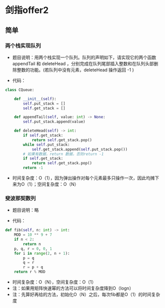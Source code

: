 # 剑指offer2

## 简单

### 两个栈实现队列

- 题目说明：用两个栈实现一个队列。队列的声明如下，请实现它的两个函数 appendTail 和 deleteHead ，分别完成在队列尾部插入整数和在队列头部删除整数的功能。(若队列中没有元素，deleteHead 操作返回 -1 )

- 代码：

```py
class CQueue:

    def __init__(self):
        self.put_stack = []
        self.get_stack = []

    def appendTail(self, value: int) -> None:
        self.put_stack.append(value)

    def deleteHead(self) -> int:
        if self.get_stack:
            return self.get_stack.pop()
        while self.put_stack:
            self.get_stack.append(self.put_stack.pop())
        # 如果有数据，return 数据，否则return -1
        if self.get_stack:
            return self.get_stack.pop()
        return -1
```

- 时间复杂度：O（1），因为弹出操作对每个元素最多只操作一次，因此均摊下来为O（1）；空间复杂度：O（N）

### 斐波那契数列

- 题目说明：略

- 代码：

```py
def fib(self, n: int) -> int:
    MOD = 10 ** 9 + 7
    if n < 2:
        return n
    p, q, r = 0, 0, 1
    for i in range(2, n + 1):
        p = q
        q = r
        r = p + q
    return r % MOD
```

- 时间复杂度：O（N），空间复杂度：O（1）
- 注：如果用矩阵快速幂的方法可以将时间复杂度降到O（logn）
- 注：先算好再给的方法，初始化O（N）之后，每次fib都是O（1）的时间复杂度
